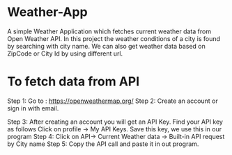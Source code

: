 # Weather-App
A simple Weather Application which fetches current weather data from Open Weather API.
In this project the weather conditions of a city is found by searching with city name.
We can also get weather data based on ZipCode or City Id by using different url.
# To fetch data from API
Step 1: Go to : https://openweathermap.org/
Step 2: Create an account or sign in with email.

Step 3: After creating an account you will get an API Key. Find your API key as follows
Click on profile -> My API Keys. Save this key, we use this in our program
Step 4: Click on API-> Current Weather data -> Built-in API request by City name
Step 5: Copy the API call and paste it in out program.

